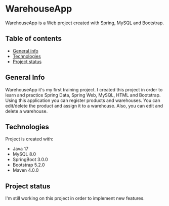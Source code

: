 # WarehouseApp

WarehouseApp is a Web project created with Spring, MySQL and Bootstrap.

## Table of contents
* [General info](#general-info)
* [Technologies](#technologies)
* [Project status](#project-status)

## General Info
WarehouseApp it's my first training project. I created this project in order to learn and practice 
Spring Data, Spring Web, MySQL, HTML and Bootstrap. 
Using this application you can register products and warehouses. 
You can edit/delete the product and assign it to a warehouse. 
Also, you can edit and delete a warehouse.

## Technologies
Project is created with:
* Java 17
* MySQL 8.0
* SpringBoot 3.0.0
* Bootstrap 5.2.0
* Maven 4.0.0

## Project status
I'm still working on this project in order to implement new features. 